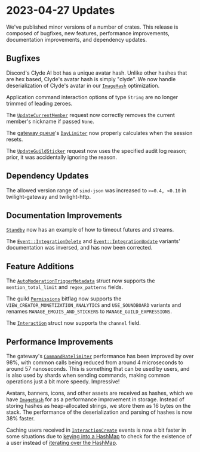 # 2023-04-27 Updates

We've published minor versions of a number of crates. This release is composed
of bugfixes, new features, performance improvements, documentation improvements,
and dependency updates.

## Bugfixes

Discord's Clyde AI bot has a unique avatar hash. Unlike other hashes that are
hex based, Clyde's avatar hash is simply "clyde". We now handle deserialization
of Clyde's avatar in our [`ImageHash`] optimization.

Application command interaction options of type `String` are no longer trimmed
of leading zeroes.

The [`UpdateCurrentMember`] request now correctly removes the current member's
nickname if passed `None`.

The [gateway queue]'s [`DayLimiter`] now properly calculates when the session
resets.

The [`UpdateGuildSticker`] request now uses the specified audit log reason;
prior, it was accidentally ignoring the reason.

## Dependency Updates

The allowed version range of `simd-json` was increased to `>=0.4, <0.10` in
twilight-gateway and twilight-http.

## Documentation Improvements

[`Standby`] now has an example of how to timeout futures and streams.

The [`Event::IntegrationDelete`] and [`Event::IntegrationUpdate`] variants'
documentation was inversed, and has now been corrected.

## Feature Additions

The [`AutoModerationTriggerMetadata`] struct now supports the
`mention_total_limit` and `regex_patterns` fields.

The guild [`Permissions`] bitflag now supports the
`VIEW_CREATOR_MONETIZATION_ANALYTICS` and `USE_SOUNDBOARD` variants and renames
`MANAGE_EMOJIS_AND_STICKERS` to `MANAGE_GUILD_EXPRESSIONS`.

The [`Interaction`] struct now supports the `channel` field.

## Performance Improvements

The gateway's [`CommandRatelimiter`] performance has been improved by over 98%,
with common calls being reduced from around 4 microseconds to around 57
nanoseconds. This is something that can be used by users, and is also used by
shards when sending commands, making common operations just a bit more speedy.
Impressive!

Avatars, banners, icons, and other assets are received as hashes, which we have
[`ImageHash`] for as a performance improvement in storage. Instead of storing
hashes as heap-allocated strings, we store them as 16 bytes on the stack. The
performance of the deserialization and parsing of hashes is now 38% faster.

Caching users received in [`InteractionCreate`]  events is now a bit faster in
some situations due to [keying into a HashMap][`HashMap::get`] to check for the
existence of a user instead of [iterating over the HashMap][`HashMap::iter`].

[`AutoModerationTriggerMetadata`]: https://docs.rs/twilight-model/0.15.2/twilight_model/guild/auto_moderation/struct.AutoModerationTriggerMetadata.html
[`CommandRatelimiter`]: https://docs.rs/twilight-gateway/0.15.2/twilight_gateway/struct.CommandRatelimiter.html
[`DayLimiter`]: https://docs.rs/twilight-gateway-queue/0.15.2/twilight_gateway_queue/struct.LocalQueue.html
[`Event::IntegrationDelete`]: https://docs.rs/twilight-model/0.15.2/twilight_model/gateway/event/enum.Event.html#variant.IntegrationDelete
[`Event::IntegrationUpdate`]: https://docs.rs/twilight-model/0.15.2/twilight_model/gateway/event/enum.Event.html#variant.IntegrationUpdate
[`HashMap::get`]: https://doc.rust-lang.org/stable/std/collections/hash_map/struct.HashMap.html#method.get
[`HashMap::iter`]: https://doc.rust-lang.org/stable/std/collections/hash_map/struct.HashMap.html#method.iter
[`ImageHash`]: https://docs.rs/twilight-model/0.15.2/twilight_model/util/image_hash/struct.ImageHash.html
[`Interaction`]: https://docs.rs/twilight-model/0.15.2/twilight_model/application/interaction/struct.Interaction.html
[`InteractionCreate`]: https://docs.rs/twilight-model/0.15.2/twilight_model/gateway/payload/incoming/struct.InteractionCreate.html
[`Permissions`]: https://docs.rs/twilight-model/0.15.2/twilight_model/guild/struct.Permissions.html
[`Standby`]: https://docs.rs/twilight-standby/0.15.2/twilight_standby/struct.Standby.html
[`UpdateCurrentMember`]: https://docs.rs/twilight-http/0.15.2/twilight_http/request/guild/struct.UpdateCurrentMember.html
[`UpdateGuildSticker`]: https://docs.rs/twilight-http/0.15.2/twilight_http/request/guild/sticker/struct.UpdateGuildSticker.html
[gateway queue]: https://docs.rs/twilight-gateway-queue/0.15.2/twilight_gateway_queue/index.html
